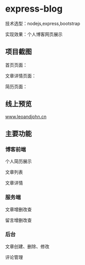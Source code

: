 # express-blog
技术选型：nodejs,express,bootstrap

实现效果：个人博客网页展示

项目截图
---
首页页面：

文章详情页面：

简历页面：

线上预览
---
www.leoandjohn.cn

主要功能
---
### 博客前端

个人简历展示
 
文章列表
 
文章详情

### 服务端

文章增删改查

留言增删改查

### 后台

文章创建、删除、修改

评论管理
